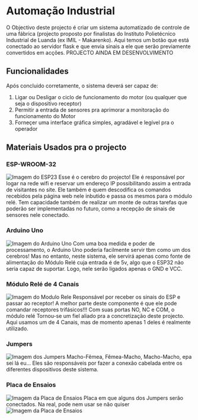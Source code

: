 # Automação Industrial

O Objectivo deste projecto é criar um sistema automatizado de controle de uma fábrica (projecto proposto por finalistas do Instituto Polietécnico Industrial de Luanda (ex IMIL - Makarenko). Aqui temos um botão que está conectado ao servidor flask e que envia sinais a ele que serão previamente convertidos em acções. PROJECTO AINDA EM DESENVOLVIMENTO

## Funcionalidades
Após concluido corretamente, o sistema deverá ser capaz de:
1. Ligar ou Desligar o ciclo de funcionamento do motor (ou qualquer que seja o dispositivo receptor)
2. Permitir a entrada de sensores pra aprimorar a monitoração do funcionamento do Motor
3. Forneçer uma interface gráfica simples, agradável e legível pra o operador

## Materiais Usados pra o projecto
### ESP-WROOM-32
![Imagem do ESP23](https://github.com/EdAnder32/Automacao_Industrial/blob/main/templates/20240407_113257.jpg)
Esse é o cerebro do projecto! Ele é responsável por logar na rede wifi e reservar um endereço IP possibilitando assim a entrada de visitantes no site. Ele também é quem descodifica os comandos recebidos pela página web nele inbutido e passa os mesmos para o módulo relé. Tem capacidade também de realizar um monte de outras tarefas que poderão ser implementadas no futuro, como a recepção de sinais de sensores nele conectado.
### Arduino Uno
![Imagem do Arduino Uno](https://github.com/EdAnder32/Automacao_Industrial/blob/main/templates/20240407_113240.jpg)
Com uma boa medida e poder de processamento, o Arduino Uno poderia facilmente servir tbm como um dos cerebros! Mas no entanto, neste sistema, ele servirá apenas como fonte de alimentação do Módulo Relé cuja entrada é de 5v, algo que o ESP32 não seria capaz de suportar. Logo, nele serão ligados apenas o GND e VCC.
### Módulo Relé de 4 Canais
![Imagem do Modulo Rele](https://github.com/EdAnder32/Automacao_Industrial/blob/main/templates/20240407_113322.jpg)
Responsável por receber os sinais do ESP e passar ao receptor! A melhor parte deste componente é que ele pode comandar receptores trifásicos!!! Com suas portas NO, NC e COM, o módulo relé Tornou-se um fiel aliado pra a concretização deste projecto. Aqui usamos um de 4 Canais, mas de momento apenas 1 deles é realmente utilizado.
### Jumpers
![Imagem dos Jumpers](https://github.com/EdAnder32/Automacao_Industrial/blob/main/templates/20240407_113336.jpg)
Macho-Fêmea, Fêmea-Macho, Macho-Macho, epa sei lá eu... Eles são responsáveis por fazer a conexão cabelada entre os diferentes dispositivos deste sistema.
### Placa de Ensaios
![Imagem da Placa de Ensaios](https://github.com/EdAnder32/Automacao_Industrial/blob/main/templates/20240407_113309.jpg)
Placa em que alguns dos Jumpers serão conectados. Na real, pode nem usar se não quiser
![Imagem da Placa de Ensaios](https://github.com/EdAnder32/Automacao_Industrial/blob/main/templates/20240407_113309.jpg)
